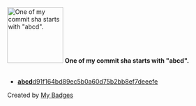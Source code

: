<img src="https://my-badges.github.io/my-badges/abcd-commit.png" alt="One of my commit sha starts with &quot;abcd&quot;." title="One of my commit sha starts with &quot;abcd&quot;." width="128">
<strong>One of my commit sha starts with &quot;abcd&quot;.</strong>
<br><br>

- <a href="https://github.com/antonmedv/antonmedv/commit/abcdd91f164bd89ec5b0a60d75b2bb8ef7deeefe"><strong>abcd</strong>d91f164bd89ec5b0a60d75b2bb8ef7deeefe</a>


Created by <a href="https://github.com/my-badges/my-badges">My Badges</a>